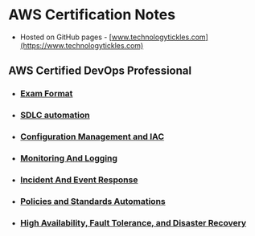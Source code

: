 # AWS Certification Notes
- Hosted on GitHub pages - [www.technologytickles.com](https://www.technologytickles.com)

## AWS Certified DevOps Professional

- ### [Exam Format](https://www.technologytickles.com/devops_professional/exam-format)

- ### [SDLC automation](https://www.technologytickles.com/devops_professional/sdlc) 

- ### [Configuration Management and IAC ](https://www.technologytickles.com/devops_professional/configurationmanagement-IAC) 

- ### [Monitoring And Logging](https://www.technologytickles.com/devops_professional/monitoring)

- ### [Incident And Event Response](https://www.technologytickles.com/devops_professional/incidentandeventresponse)

- ### [Policies and Standards Automations](https://www.technologytickles.com/devops_professional/policiesandstandardsautomation)

- ### [High Availability, Fault Tolerance, and Disaster Recovery](https://www.technologytickles.com/devops_professional/HA_FT_DR)